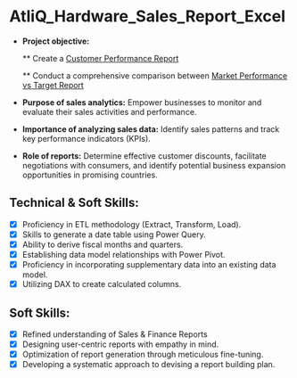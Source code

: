 # AtliQ_Hardware_Sales_Report_Excel
- **Project objective:** 

  ** Create a [Customer Performance Report](https://github.com/kunalwaje3/AtliQ_Hardware_Sales_Report_Excel/blob/ff8159d437442bf4fbabdf5038bfaedd6d137664/Customer%20Performance%20Report.pdf)

  ** Conduct a comprehensive comparison between [Market Performance vs Target Report](https://github.com/kunalwaje3/AtliQ_Hardware_Sales_Report_Excel/blob/2db13f7893cd53fbce11fa3706aa85819222d6f8/Market%20Performance%20vs%20Target%20Report.pdf)

- **Purpose of sales analytics:** Empower businesses to monitor and evaluate their sales activities and performance.

- **Importance of analyzing sales data:** Identify sales patterns and track key performance indicators (KPIs).

- **Role of reports:** Determine effective customer discounts, facilitate negotiations with consumers, and identify potential business expansion opportunities in promising countries.

## Technical & Soft Skills:
- [x]	Proficiency in ETL methodology (Extract, Transform, Load).
- [x]	Skills to generate a date table using Power Query.
- [x]	Ability to derive fiscal months and quarters.
- [x]	Establishing data model relationships with Power Pivot.
- [x]	Proficiency in incorporating supplementary data into an existing data model.
- [x]	Utilizing DAX to create calculated columns.

## Soft Skills:
- [x]	Refined understanding of Sales & Finance Reports
- [x]	Designing user-centric reports with empathy in mind.
- [x]	Optimization of report generation through meticulous fine-tuning.
- [x]	Developing a systematic approach to devising a report building plan.
